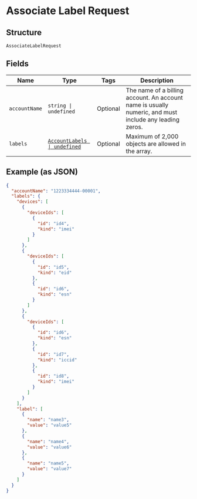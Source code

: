
# Associate Label Request

## Structure

`AssociateLabelRequest`

## Fields

| Name | Type | Tags | Description |
|  --- | --- | --- | --- |
| `accountName` | `string \| undefined` | Optional | The name of a billing account. An account name is usually numeric, and must include any leading zeros. |
| `labels` | [`AccountLabels \| undefined`](../../doc/models/account-labels.md) | Optional | Maximum of 2,000 objects are allowed in the array. |

## Example (as JSON)

```json
{
  "accountName": "1223334444-00001",
  "labels": {
    "devices": [
      {
        "deviceIds": [
          {
            "id": "id4",
            "kind": "imei"
          }
        ]
      },
      {
        "deviceIds": [
          {
            "id": "id5",
            "kind": "eid"
          },
          {
            "id": "id6",
            "kind": "esn"
          }
        ]
      },
      {
        "deviceIds": [
          {
            "id": "id6",
            "kind": "esn"
          },
          {
            "id": "id7",
            "kind": "iccid"
          },
          {
            "id": "id8",
            "kind": "imei"
          }
        ]
      }
    ],
    "label": [
      {
        "name": "name3",
        "value": "value5"
      },
      {
        "name": "name4",
        "value": "value6"
      },
      {
        "name": "name5",
        "value": "value7"
      }
    ]
  }
}
```

